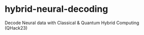 # hybrid-neural-decoding
Decode Neural data with Classical &amp; Quantum Hybrid Computing (QHack23)
